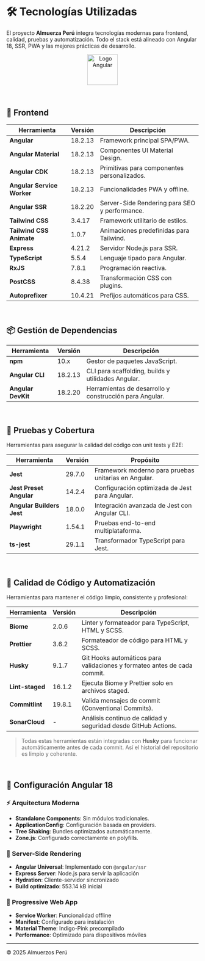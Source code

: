 # 🛠️ Tecnologías Utilizadas

El proyecto **Almuerza Perú** integra tecnologías modernas para frontend, calidad, pruebas y automatización. Todo el stack está alineado con Angular 18, SSR, PWA y las mejores prácticas de desarrollo.

<p align="center">
  <img src="https://angular.io/assets/images/logos/angular/angular.svg" alt="Logo Angular" width="80" />
</p>

&nbsp;

## 🎯 Frontend

| Herramienta                | Versión | Descripción                                   |
| -------------------------- | ------- | --------------------------------------------- |
| **Angular**                | 18.2.13 | Framework principal SPA/PWA.                  |
| **Angular Material**       | 18.2.13 | Componentes UI Material Design.               |
| **Angular CDK**            | 18.2.13 | Primitivas para componentes personalizados.   |
| **Angular Service Worker** | 18.2.13 | Funcionalidades PWA y offline.                |
| **Angular SSR**            | 18.2.20 | Server-Side Rendering para SEO y performance. |
| **Tailwind CSS**           | 3.4.17  | Framework utilitario de estilos.              |
| **Tailwind CSS Animate**   | 1.0.7   | Animaciones predefinidas para Tailwind.       |
| **Express**                | 4.21.2  | Servidor Node.js para SSR.                    |
| **TypeScript**             | 5.5.4   | Lenguaje tipado para Angular.                 |
| **RxJS**                   | 7.8.1   | Programación reactiva.                        |
| **PostCSS**                | 8.4.38  | Transformación CSS con plugins.               |
| **Autoprefixer**           | 10.4.21 | Prefijos automáticos para CSS.                |

&nbsp;

## 📦 Gestión de Dependencias

| Herramienta        | Versión | Descripción                                             |
| ------------------ | ------- | ------------------------------------------------------- |
| **npm**            | 10.x    | Gestor de paquetes JavaScript.                          |
| **Angular CLI**    | 18.2.13 | CLI para scaffolding, builds y utilidades Angular.      |
| **Angular DevKit** | 18.2.20 | Herramientas de desarrollo y construcción para Angular. |

&nbsp;

## 🧪 Pruebas y Cobertura

Herramientas para asegurar la calidad del código con unit tests y E2E:

| Herramienta               | Versión | Propósito                                            |
| ------------------------- | ------- | ---------------------------------------------------- |
| **Jest**                  | 29.7.0  | Framework moderno para pruebas unitarias en Angular. |
| **Jest Preset Angular**   | 14.2.4  | Configuración optimizada de Jest para Angular.       |
| **Angular Builders Jest** | 18.0.0  | Integración avanzada de Jest con Angular CLI.        |
| **Playwright**            | 1.54.1  | Pruebas end-to-end multiplataforma.                  |
| **ts-jest**               | 29.1.1  | Transformador TypeScript para Jest.                  |

&nbsp;

## 🧹 Calidad de Código y Automatización

Herramientas para mantener el código limpio, consistente y profesional:

| Herramienta     | Versión | Descripción                                                              |
| --------------- | ------- | ------------------------------------------------------------------------ |
| **Biome**       | 2.0.6   | Linter y formateador para TypeScript, HTML y SCSS.                       |
| **Prettier**    | 3.6.2   | Formateador de código para HTML y SCSS.                                  |
| **Husky**       | 9.1.7   | Git Hooks automáticos para validaciones y formateo antes de cada commit. |
| **Lint-staged** | 16.1.2  | Ejecuta Biome y Prettier solo en archivos staged.                        |
| **Commitlint**  | 19.8.1  | Valida mensajes de commit (Conventional Commits).                        |
| **SonarCloud**  | -       | Análisis continuo de calidad y seguridad desde GitHub Actions.           |

> Todas estas herramientas están integradas con **Husky** para funcionar automáticamente antes de cada commit. Así el historial del repositorio es limpio y coherente.

&nbsp;

## 🎯 Configuración Angular 18

### ⚡ Arquitectura Moderna

- **Standalone Components**: Sin módulos tradicionales.
- **ApplicationConfig**: Configuración basada en providers.
- **Tree Shaking**: Bundles optimizados automáticamente.
- **Zone.js**: Configurado correctamente en polyfills.

### 🔄 Server-Side Rendering

- **Angular Universal**: Implementado con `@angular/ssr`
- **Express Server**: Node.js para servir la aplicación
- **Hydration**: Cliente-servidor sincronizado
- **Build optimizado**: 553.14 kB inicial

### 📱 Progressive Web App

- **Service Worker**: Funcionalidad offline
- **Manifest**: Configurado para instalación
- **Material Theme**: Indigo-Pink precompilado
- **Performance**: Optimizado para dispositivos móviles

---

© 2025 Almuerzos Perú
